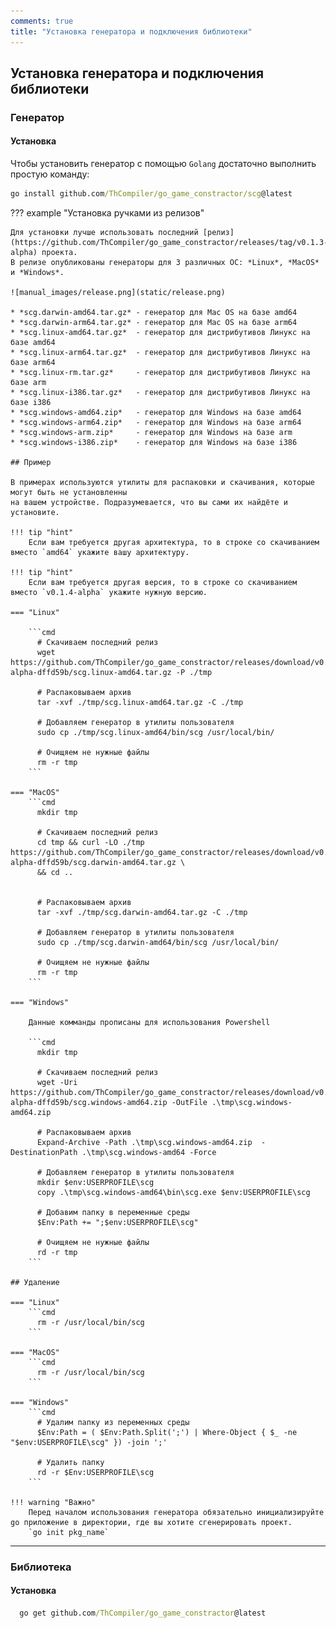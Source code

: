 ```yaml
---
comments: true
title: "Установка генератора и подключения библиотеки"
---
```


## Установка генератора и подключения библиотеки

### Генератор

#### Установка

Чтобы установить генератор с помощью `Golang` достаточно выполнить простую команду:
```cmd
go install github.com/ThCompiler/go_game_constractor/scg@latest
```

??? example "Установка ручками из релизов"

    Для установки лучше использовать последний [релиз](https://github.com/ThCompiler/go_game_constractor/releases/tag/v0.1.3-alpha) проекта.
    В релизе опубликованы генераторы для 3 различных ОС: *Linux*, *MacOS* и *Windows*.

    ![manual_images/release.png](static/release.png)

    * *scg.darwin-amd64.tar.gz* - генератор для Mac OS на базе amd64
    * *scg.darwin-arm64.tar.gz* - генератор для Mac OS на базе arm64
    * *scg.linux-amd64.tar.gz*  - генератор для дистрибутивов Линукс на базе amd64
    * *scg.linux-arm64.tar.gz*  - генератор для дистрибутивов Линукс на базе arm64
    * *scg.linux-rm.tar.gz*     - генератор для дистрибутивов Линукс на базе arm
    * *scg.linux-i386.tar.gz*   - генератор для дистрибутивов Линукс на базе i386
    * *scg.windows-amd64.zip*   - генератор для Windows на базе amd64
    * *scg.windows-arm64.zip*   - генератор для Windows на базе arm64
    * *scg.windows-arm.zip*     - генератор для Windows на базе arm
    * *scg.windows-i386.zip*    - генератор для Windows на базе i386

    ## Пример

    В примерах используются утилиты для распаковки и скачивания, которые могут быть не установленны
    на вашем устройстве. Подразумевается, что вы сами их найдёте и установите. 
    
    !!! tip "hint"
        Если вам требуется другая архитектура, то в строке со скачиванием вместо `amd64` укажите вашу архитектуру.
    
    !!! tip "hint"
        Если вам требуется другая версия, то в строке со скачиванием вместо `v0.1.4-alpha` укажите нужную версию.

    === "Linux"

        ```cmd
          # Скачиваем последний релиз
          wget https://github.com/ThCompiler/go_game_constractor/releases/download/v0.1.4-alpha-dffd59b/scg.linux-amd64.tar.gz -P ./tmp
          
          # Распаковываем архив
          tar -xvf ./tmp/scg.linux-amd64.tar.gz -C ./tmp
          
          # Добавляем генератор в утилиты пользователя
          sudo cp ./tmp/scg.linux-amd64/bin/scg /usr/local/bin/
          
          # Очищяем не нужные файлы
          rm -r tmp
        ```
    
    === "MacOS"
        ```cmd
          mkdir tmp
          
          # Скачиваем последний релиз
          cd tmp && curl -LO ./tmp https://github.com/ThCompiler/go_game_constractor/releases/download/v0.1.4-alpha-dffd59b/scg.darwin-amd64.tar.gz \
          && cd ..
        
          
          # Распаковываем архив
          tar -xvf ./tmp/scg.darwin-amd64.tar.gz -C ./tmp
          
          # Добавляем генератор в утилиты пользователя
          sudo cp ./tmp/scg.darwin-amd64/bin/scg /usr/local/bin/
          
          # Очищяем не нужные файлы
          rm -r tmp
        ```

    === "Windows"
    
        Данные комманды прописаны для использования Powershell
        
        ```cmd
          mkdir tmp
          
          # Скачиваем последний релиз
          wget -Uri https://github.com/ThCompiler/go_game_constractor/releases/download/v0.1.4-alpha-dffd59b/scg.windows-amd64.zip -OutFile .\tmp\scg.windows-amd64.zip
          
          # Распаковываем архив
          Expand-Archive -Path .\tmp\scg.windows-amd64.zip  -DestinationPath .\tmp\scg.windows-amd64 -Force
          
          # Добавляем генератор в утилиты пользователя
          mkdir $env:USERPROFILE\scg
          copy .\tmp\scg.windows-amd64\bin\scg.exe $env:USERPROFILE\scg
          
          # Добавим папку в переменные среды
          $Env:Path += ";$env:USERPROFILE\scg"
          
          # Очищяем не нужные файлы
          rd -r tmp
        ```
    
    ## Удаление
    
    === "Linux"
        ```cmd  
          rm -r /usr/local/bin/scg
        ```
    
    === "MacOS"
        ```cmd
          rm -r /usr/local/bin/scg
        ```
    
    === "Windows"
        ```cmd
          # Удалим папку из переменных среды
          $Env:Path = ( $Env:Path.Split(';') | Where-Object { $_ -ne "$env:USERPROFILE\scg" }) -join ';'
          
          # Удалить папку
          rd -r $Env:USERPROFILE\scg
        ```

    !!! warning "Важно"
        Перед началом использования генератора обязательно инициализируйте go приложение в директории, где вы хотите сгенерировать проект.
        `go init pkg_name`


------------------------------------------------------------

### Библиотека

#### Установка
```cmd
  go get github.com/ThCompiler/go_game_constractor@latest
```
